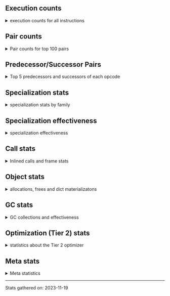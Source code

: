 ## Execution counts

<details>
<summary> execution counts for all instructions </summary>

|Name | Base Count | Head Count | Change | 
|---|---:|---:|---:|
| GET_ANEXT | 133,515,680 | 8,000,960 | -94.0% |
| JUMP_BACKWARD | 4,631,306,360 | 493,613,731 | -89.3% |
| FOR_ITER_RANGE | 719,440,888 | 91,574,310 | -87.3% |
| COMPARE_OP_STR | 2,151,757,745 | 339,313,130 | -84.2% |
| STORE_SLICE | 156,895,121 | 35,836,180 | -77.2% |
| STORE_FAST_LOAD_FAST | 169,792,324 | 40,358,046 | -76.2% |
| CALL_METHOD_DESCRIPTOR_FAST_WITH_KEYWORDS | 106,170,813 | 25,594,953 | -75.9% |
| BINARY_SUBSCR_STR_INT | 1,661,014,900 | 470,401,279 | -71.7% |
| LIST_EXTEND | 125,114,307 | 37,623,287 | -69.9% |
| BINARY_SUBSCR | 1,503,338,208 | 559,691,787 | -62.8% |
| BINARY_OP_MULTIPLY_FLOAT | 1,103,708,203 | 412,697,326 | -62.6% |
| SET_ADD | 4,331,840 | 1,648,200 | -62.0% |
| BINARY_OP_ADD_INT | 2,979,983,426 | 1,184,320,818 | -60.3% |
| FOR_ITER_LIST | 1,747,192,466 | 706,302,119 | -59.6% |
| CONTAINS_OP | 2,717,319,994 | 1,106,152,224 | -59.3% |
| BINARY_OP_SUBTRACT_FLOAT | 360,594,075 | 149,113,638 | -58.6% |
| FORMAT_WITH_SPEC | 2,960 | 1,320 | -55.4% |
| BUILD_SLICE | 211,814,736 | 95,918,246 | -54.7% |
| NOP | 2,082,325,653 | 965,262,509 | -53.6% |
| LIST_APPEND | 202,451,617 | 104,066,892 | -48.6% |
| BINARY_OP_ADD_FLOAT | 525,866,122 | 272,835,116 | -48.1% |
| CALL_STR_1 | 76,629,358 | 40,700,355 | -46.9% |
| STORE_SUBSCR | 442,737,805 | 244,572,429 | -44.8% |
| BINARY_SUBSCR_LIST_INT | 1,209,809,481 | 685,306,808 | -43.4% |
| FOR_ITER_TUPLE | 599,984,308 | 344,521,800 | -42.6% |
| LOAD_CONST | 13,777,536,615 | 8,005,202,684 | -41.9% |
| STORE_FAST | 14,163,323,667 | 8,273,858,327 | -41.6% |
| LOAD_FAST_LOAD_FAST | 11,439,140,751 | 6,869,054,900 | -40.0% |
| STORE_SUBSCR_LIST_INT | 424,343,617 | 260,068,467 | -38.7% |
| TO_BOOL_INT | 330,294,250 | 202,553,607 | -38.7% |
| UNPACK_SEQUENCE_TWO_TUPLE | 911,954,201 | 572,690,142 | -37.2% |
| CALL_INTRINSIC_1 | 249,615,691 | 157,077,728 | -37.1% |
| LOAD_ATTR_CLASS | 183,952,046 | 117,245,483 | -36.3% |
| BINARY_OP_SUBTRACT_INT | 661,989,344 | 422,942,406 | -36.1% |
| POP_JUMP_IF_FALSE | 12,308,751,710 | 7,941,099,714 | -35.5% |
| BINARY_OP_MULTIPLY_INT | 357,992,194 | 230,963,706 | -35.5% |
| COPY | 1,428,598,863 | 941,572,847 | -34.1% |
| CALL_METHOD_DESCRIPTOR_NOARGS | 434,595,238 | 291,614,398 | -32.9% |
| SWAP | 1,282,016,699 | 873,456,409 | -31.9% |
| LOAD_DEREF | 1,177,822,074 | 811,920,364 | -31.1% |
| BINARY_OP | 1,129,817,189 | 786,356,494 | -30.4% |
| BINARY_SUBSCR_TUPLE_INT | 311,436,119 | 222,874,502 | -28.4% |
| CALL_TYPE_1 | 481,217,167 | 346,762,530 | -27.9% |
| LOAD_FAST | 41,460,003,037 | 30,147,539,925 | -27.3% |
| COMPARE_OP | 227,715,290 | 167,399,574 | -26.5% |
| COMPARE_OP_INT | 1,995,617,529 | 1,479,873,435 | -25.8% |
| PUSH_NULL | 1,800,918,749 | 1,347,823,613 | -25.2% |
| LOAD_ATTR_METHOD_WITH_VALUES | 2,777,344,412 | 2,082,934,617 | -25.0% |
| LOAD_ATTR_METHOD_NO_DICT | 2,097,423,630 | 1,587,521,987 | -24.3% |
| BUILD_LIST | 480,774,964 | 366,168,100 | -23.8% |
| CALL_BUILTIN_FAST | 1,310,433,596 | 1,001,614,697 | -23.6% |
| BINARY_SUBSCR_DICT | 856,413,396 | 668,845,563 | -21.9% |
| LOAD_ATTR_SLOT | 2,418,517,144 | 1,893,198,779 | -21.7% |
| LOAD_ATTR_NONDESCRIPTOR_WITH_VALUES | 192,828,111 | 151,075,109 | -21.7% |
| MAKE_FUNCTION | 140,787,701 | 110,802,963 | -21.3% |
| UNPACK_SEQUENCE_LIST | 186,740,480 | 148,230,248 | -20.6% |
| CALL_PY_EXACT_ARGS | 4,147,877,298 | 3,303,000,350 | -20.4% |
| LOAD_ATTR_INSTANCE_VALUE | 5,687,402,154 | 4,557,020,140 | -19.9% |
| UNPACK_SEQUENCE_TUPLE | 592,198,653 | 482,029,147 | -18.6% |
| SET_FUNCTION_ATTRIBUTE | 122,000,064 | 99,698,748 | -18.3% |
| CALL_BUILTIN_O | 1,179,425,579 | 970,287,858 | -17.7% |
| CALL_LEN | 465,837,443 | 387,674,390 | -16.8% |
| LOAD_GLOBAL_BUILTIN | 5,877,529,877 | 4,904,160,258 | -16.6% |
| CALL_BOUND_METHOD_EXACT_ARGS | 254,817,883 | 212,921,956 | -16.4% |
| TO_BOOL_BOOL | 4,935,893,230 | 4,158,500,041 | -15.7% |
| DICT_MERGE | 45,113,982 | 38,105,562 | -15.5% |
| TO_BOOL_STR | 91,983,652 | 77,707,885 | -15.5% |
| STORE_GLOBAL | 8,204,920 | 6,941,800 | -15.4% |
| COMPARE_OP_FLOAT | 220,281,354 | 187,627,343 | -14.8% |
| LOAD_ATTR | 1,716,264,872 | 1,464,933,420 | -14.6% |
| CALL_BUILTIN_CLASS | 202,895,508 | 174,843,949 | -13.8% |
| UNARY_NOT | 83,278,944 | 72,162,015 | -13.3% |
| BINARY_SLICE | 328,523,305 | 284,979,574 | -13.3% |
| CALL_BUILTIN_FAST_WITH_KEYWORDS | 80,293,053 | 69,801,083 | -13.1% |
| LOAD_GLOBAL_MODULE | 4,441,195,720 | 3,866,683,217 | -12.9% |
| CALL_METHOD_DESCRIPTOR_FAST | 500,812,738 | 438,111,379 | -12.5% |
| EXTENDED_ARG | 478,262,013 | 423,813,709 | -11.4% |
| JUMP_FORWARD | 600,944,013 | 534,926,358 | -11.0% |
| RESUME_CHECK | 7,673,493,651 | 6,839,568,998 | -10.9% |
| BUILD_TUPLE | 993,295,261 | 891,353,947 | -10.3% |
| GET_ITER | 869,736,642 | 787,546,042 | -9.5% |
| LOAD_FAST_CHECK | 12,734,186 | 11,531,725 | -9.4% |
| CALL_ISINSTANCE | 1,194,314,813 | 1,083,004,914 | -9.3% |
| LOAD_ATTR_MODULE | 589,493,650 | 534,937,918 | -9.3% |
| LOAD_ATTR_WITH_HINT | 463,030,902 | 421,488,883 | -9.0% |
| MAP_ADD | 63,175,785 | 57,590,336 | -8.8% |
| TO_BOOL_LIST | 201,191,106 | 183,563,826 | -8.8% |
| POP_JUMP_IF_TRUE | 2,149,326,980 | 1,962,150,217 | -8.7% |
| STORE_FAST_STORE_FAST | 2,184,217,741 | 1,994,411,056 | -8.7% |
| POP_TOP | 3,793,851,934 | 3,491,211,079 | -8.0% |
| RETURN_VALUE | 4,570,205,330 | 4,239,522,422 | -7.2% |
| UNARY_INVERT | 15,228,263 | 14,130,097 | -7.2% |
| LOAD_FAST_AND_CLEAR | 86,570,427 | 80,371,474 | -7.2% |
| IS_OP | 865,609,504 | 805,304,353 | -7.0% |
| LOAD_ATTR_NONDESCRIPTOR_NO_DICT | 88,675,523 | 82,964,151 | -6.4% |
| BUILD_MAP | 128,389,546 | 120,762,488 | -5.9% |
| STORE_ATTR_INSTANCE_VALUE | 1,169,514,933 | 1,100,940,311 | -5.9% |
| BUILD_CONST_KEY_MAP | 13,090,890 | 12,332,373 | -5.8% |
| LOAD_ATTR_METHOD_LAZY_DICT | 62,488,736 | 59,116,532 | -5.4% |
| POP_JUMP_IF_NOT_NONE | 731,078,580 | 692,251,340 | -5.3% |
| BINARY_OP_ADD_UNICODE | 101,413,920 | 96,869,848 | -4.5% |
| CALL_METHOD_DESCRIPTOR_O | 436,353,445 | 418,115,031 | -4.2% |
| STORE_NAME | 977,960 | 940,500 | -3.8% |
| STORE_ATTR_WITH_HINT | 67,940,942 | 65,379,389 | -3.8% |
| STORE_ATTR_SLOT | 1,791,011,030 | 1,724,784,735 | -3.7% |
| UNPACK_SEQUENCE | 387,179 | 373,408 | -3.6% |
| BEFORE_WITH | 10,382,489 | 10,018,541 | -3.5% |
| RETURN_CONST | 2,113,213,805 | 2,045,092,562 | -3.2% |
| STORE_DEREF | 96,330,991 | 93,232,222 | -3.2% |
| LOAD_ATTR_PROPERTY | 95,961,528 | 93,096,136 | -3.0% |
| TO_BOOL | 358,400,879 | 348,356,635 | -2.8% |
| POP_JUMP_IF_NONE | 506,521,069 | 493,825,358 | -2.5% |
| BINARY_SUBSCR_GETITEM | 195,517,630 | 190,892,725 | -2.4% |
| STORE_SUBSCR_DICT | 272,914,814 | 267,201,121 | -2.1% |
| YIELD_VALUE | 1,073,308,009 | 1,054,081,377 | -1.8% |
| DICT_UPDATE | 64,201 | 65,324 | 1.7% |
| EXIT_INIT_CHECK | 93,075,351 | 91,628,263 | -1.6% |
| CALL_ALLOC_AND_ENTER_INIT | 95,363,151 | 93,915,763 | -1.5% |
| LOAD_SUPER_ATTR_METHOD | 168,194,541 | 165,715,078 | -1.5% |
| DELETE_FAST | 2,162,528 | 2,133,235 | -1.4% |
| CALL_LIST_APPEND | 344,762,063 | 340,236,892 | -1.3% |
| TO_BOOL_NONE | 625,191,208 | 617,542,714 | -1.2% |
| FORMAT_SIMPLE | 154,126,891 | 152,291,276 | -1.2% |
| STORE_ATTR | 73,187,801 | 72,337,955 | -1.2% |
| INTERPRETER_EXIT | 2,043,792,686 | 2,023,054,919 | -1.0% |
| BUILD_STRING | 77,593,995 | 76,819,049 | -1.0% |
| TO_BOOL_ALWAYS_TRUE | 235,094,903 | 232,808,268 | -1.0% |
| COPY_FREE_VARS | 396,576,524 | 392,845,480 | -0.9% |
| CALL_PY_WITH_DEFAULTS | 227,981,500 | 225,891,278 | -0.9% |
| CONVERT_VALUE | 139,515,810 | 138,345,048 | -0.8% |
| LOAD_SUPER_ATTR_ATTR | 4,252,053 | 4,217,311 | -0.8% |
| LOAD_NAME | 14,046,860 | 13,936,780 | -0.8% |
| UNARY_NEGATIVE | 162,317,885 | 161,434,166 | -0.5% |
| FOR_ITER_GEN | 201,869,884 | 200,825,928 | -0.5% |
| MAKE_CELL | 121,368,379 | 120,848,971 | -0.4% |
| CALL | 1,211,193,331 | 1,206,071,664 | -0.4% |
| BUILD_SET | 2,610,943 | 2,602,976 | -0.3% |
| FOR_ITER | 512,030,035 | 510,732,307 | -0.3% |
| RETURN_GENERATOR | 382,690,204 | 381,744,669 | -0.2% |
| DELETE_SUBSCR | 177,743,180 | 177,430,742 | -0.2% |
| WITH_EXCEPT_START | 184,301 | 183,986 | -0.2% |
| CALL_KW | 264,032,024 | 263,662,772 | -0.1% |
| CALL_TUPLE_1 | 35,179,608 | 35,143,838 | -0.1% |
| IMPORT_NAME | 10,404,763 | 10,399,930 | -0.0% |
| IMPORT_FROM | 11,645,370 | 11,640,131 | -0.0% |
| CHECK_EXC_MATCH | 23,008,120 | 22,997,796 | -0.0% |
| POP_EXCEPT | 23,631,774 | 23,621,240 | -0.0% |
| PUSH_EXC_INFO | 23,631,919 | 23,621,388 | -0.0% |
| DELETE_ATTR | 11,363,113 | 11,358,509 | -0.0% |
| INSTRUMENTED_JUMP_BACKWARD | 9,972 | 9,976 | 0.0% |
| BINARY_OP_INPLACE_ADD_UNICODE | 8,110,880 | 8,107,840 | -0.0% |
| INSTRUMENTED_FOR_ITER | 11,252 | 11,256 | 0.0% |
| RERAISE | 2,886,342 | 2,885,394 | -0.0% |
| INSTRUMENTED_POP_JUMP_IF_TRUE | 13,412 | 13,416 | 0.0% |
| LOAD_SUPER_ATTR | 18,426 | 18,422 | -0.0% |
| CALL_FUNCTION_EX | 190,495,188 | 190,457,885 | -0.0% |
| RAISE_VARARGS | 3,985,181 | 3,984,849 | -0.0% |
| RESUME | 271,037 | 271,053 | 0.0% |
| GET_AWAITABLE | 152,087,712 | 152,095,765 | 0.0% |
| JUMP_BACKWARD_NO_INTERRUPT | 310,561,769 | 310,572,576 | 0.0% |
| SEND_GEN | 451,671,029 | 451,686,526 | 0.0% |
| END_SEND | 298,336,952 | 298,345,004 | 0.0% |
| SEND | 165,320,715 | 165,324,076 | 0.0% |
| LOAD_GLOBAL | 10,840,392 | 10,840,187 | -0.0% |
| END_FOR | 76,107,102 | 76,106,426 | -0.0% |
| BEFORE_ASYNC_WITH | 3,005,920 | 3,005,926 | 0.0% |
| GET_YIELD_FROM_ITER | 20,767,832 | 20,767,800 | -0.0% |
| INSTRUMENTED_POP_JUMP_IF_FALSE | 19,465,840 | 19,465,840 | 0.0% |
| INSTRUMENTED_RESUME | 19,443,620 | 19,443,620 | 0.0% |
| INSTRUMENTED_RETURN_VALUE | 19,434,720 | 19,434,720 | 0.0% |
| END_ASYNC_FOR | 8,000,000 | 8,000,000 | 0.0% |
| GET_AITER | 8,000,000 | 8,000,000 | 0.0% |
| UNPACK_EX | 756,000 | 756,000 | 0.0% |
| SET_UPDATE | 88,680 | 88,680 | 0.0% |
| LOAD_BUILD_CLASS | 19,880 | 19,880 | 0.0% |
| INSTRUMENTED_RETURN_CONST | 7,200 | 7,200 | 0.0% |
| LOAD_LOCALS | 3,860 | 3,860 | 0.0% |
| LOAD_FROM_DICT_OR_DEREF | 3,840 | 3,840 | 0.0% |
| DELETE_DEREF | 1,600 | 1,600 | 0.0% |
| CLEANUP_THROW | 1,520 | 1,520 | 0.0% |
| DELETE_NAME | 900 | 900 | 0.0% |
| INSTRUMENTED_POP_JUMP_IF_NONE | 720 | 720 | 0.0% |
| SETUP_ANNOTATIONS | 520 | 520 | 0.0% |
| INSTRUMENTED_JUMP_FORWARD | 400 | 400 | 0.0% |
| INSTRUMENTED_POP_JUMP_IF_NOT_NONE | 400 | 400 | 0.0% |
| CALL_INTRINSIC_2 | 80 | 80 | 0.0% |
| ENTER_EXECUTOR |  | 2,327,111,354 |  |


</details>

## Pair counts

<details>
<summary> Pair counts for top 100 pairs </summary>

Not included in comparative output.


</details>

## Predecessor/Successor Pairs

<details>
<summary> Top 5 predecessors and successors of each opcode </summary>

Not included in comparative output.


</details>

## Specialization stats

<details>
<summary> specialization stats by family </summary>

### BINARY_OP

<details>
<summary> specialization stats for BINARY_OP family </summary>

|Kind | Base Count | Base Ratio | Head Count | Head Ratio | Change | 
|---|---:|---:|---:|---:|---:|
|          hit | 6,049,183,653 | 83.7% | 2,728,022,541 | 76.5% | -54.9% |
|     deferred | 1,127,162,886 | 15.6% | 783,832,198 | 22.0% | -30.5% |
|         miss | 50,474,511 | 0.7% | 49,828,157 | 1.4% | -1.3% |

| | Base Count | Base Ratio | Head Count | Head Ratio | Change | 
|---|---:|---:|---:|---:|---:|
| Failure | 1,653,391 | 62.3% | 1,535,670 | 60.8% | -7.1% |
| Success | 1,000,912 | 37.7% | 988,626 | 39.2% | -1.2% |

|Failure kind | Base Count | Base Ratio | Head Count | Head Ratio | Change | 
|---|---:|---:|---:|---:|---:|
| true divide float | 11,644 | 0.7% | 5,121 | 0.3% | -56.0% |
| xor | 18,644 | 1.1% | 9,481 | 0.6% | -49.1% |
| rshift | 29,710 | 1.8% | 15,567 | 1.0% | -47.6% |
| power | 8,908 | 0.5% | 4,787 | 0.3% | -46.3% |
| lshift | 28,588 | 1.7% | 19,843 | 1.3% | -30.6% |
| and int | 62,955 | 3.8% | 48,544 | 3.2% | -22.9% |
| subtract other | 16,180 | 1.0% | 12,960 | 0.8% | -19.9% |
| remainder | 60,592 | 3.7% | 51,814 | 3.4% | -14.5% |
| floor divide | 51,876 | 3.1% | 45,584 | 3.0% | -12.1% |
| add different types | 216,451 | 13.1% | 190,894 | 12.4% | -11.8% |
| add other | 66,164 | 4.0% | 59,121 | 3.8% | -10.6% |
| true divide different types | 25,043 | 1.5% | 23,121 | 1.5% | -7.7% |
| or | 18,677 | 1.1% | 17,550 | 1.1% | -6.0% |
| multiply different types | 250,562 | 15.2% | 245,828 | 16.0% | -1.9% |
| true divide other | 3,340 | 0.2% | 3,323 | 0.2% | -0.5% |
| subtract different types | 777,398 | 47.0% | 775,476 | 50.5% | -0.2% |
| and other | 1,739 | 0.1% | 1,736 | 0.1% | -0.2% |
| multiply other | 4,320 | 0.3% | 4,320 | 0.3% | 0.0% |
| and different types | 600 | 0.0% | 600 | 0.0% | 0.0% |


</details>

### BINARY_OP_INPLACE_ADD_UNICODE

<details>
<summary> specialization stats for BINARY_OP_INPLACE_ADD_UNICODE family </summary>

|Kind | Base Count | Base Ratio | Head Count | Head Ratio | Change | 
|---|---:|---:|---:|---:|---:|
|         miss | 220 | 0.0% | 220 | 0.0% | 0.0% |


</details>

### BINARY_SLICE

<details>
<summary> specialization stats for BINARY_SLICE family </summary>


</details>

### BINARY_SUBSCR

<details>
<summary> specialization stats for BINARY_SUBSCR family </summary>

|Kind | Base Count | Base Ratio | Head Count | Head Ratio | Change | 
|---|---:|---:|---:|---:|---:|
|     deferred | 1,502,700,025 | 26.2% | 559,289,670 | 20.0% | -62.8% |
|          hit | 4,229,399,965 | 73.7% | 2,233,560,137 | 79.8% | -47.2% |
|         miss | 4,791,561 | 0.1% | 4,760,740 | 0.2% | -0.6% |

| | Base Count | Base Ratio | Head Count | Head Ratio | Change | 
|---|---:|---:|---:|---:|---:|
| Failure | 448,521 | 70.3% | 213,111 | 53.0% | -52.5% |
| Success | 189,662 | 29.7% | 189,006 | 47.0% | -0.3% |

|Failure kind | Base Count | Base Ratio | Head Count | Head Ratio | Change | 
|---|---:|---:|---:|---:|---:|
| list slice | 34,620 | 7.7% | 6,340 | 3.0% | -81.7% |
| array int | 157,600 | 35.1% | 44,400 | 20.8% | -71.8% |
| buffer int | 41,984 | 9.4% | 16,749 | 7.9% | -60.1% |
| other | 123,833 | 27.6% | 59,890 | 28.1% | -51.6% |
| buffer slice | 940 | 0.2% | 860 | 0.4% | -8.5% |
| out of range | 80,280 | 17.9% | 75,611 | 35.5% | -5.8% |
| tuple slice | 104 | 0.0% | 101 | 0.0% | -2.9% |
| code complex parameters | 4,780 | 1.1% | 4,780 | 2.2% | 0.0% |
| sequence int | 4,280 | 1.0% | 4,280 | 2.0% | 0.0% |
| string slice | 100 | 0.0% | 100 | 0.0% | 0.0% |


</details>

### CALL

<details>
<summary> specialization stats for CALL family </summary>

|Kind | Base Count | Base Ratio | Head Count | Head Ratio | Change | 
|---|---:|---:|---:|---:|---:|
|     deferred | 1,106,804,644,423,777,997,158 | 8,490,997,145,846.7% | 737,869,762,949,582,026,778 | 6,787,466,696,980.3% | -33.3% |
|        deopt | 31,040 | 0.0% | 22,840 | 0.0% | -26.4% |
|          hit | 11,562,714,327 | 88.7% | 9,413,936,495 | 86.6% | -18.6% |
|         miss | 261,129,634 | 2.0% | 251,054,579 | 2.3% | -3.9% |

| | Base Count | Base Ratio | Head Count | Head Ratio | Change | 
|---|---:|---:|---:|---:|---:|
| Success | 5,434,318 | 85.9% | 5,244,145 | 85.5% | -3.5% |
| Failure | 889,855 | 14.1% | 888,221 | 14.5% | -0.2% |

|Failure kind | Base Count | Base Ratio | Head Count | Head Ratio | Change | 
|---|---:|---:|---:|---:|---:|
| bound method | 10,197 | 1.1% | 11,864 | 1.3% | 16.3% |
| operator wrapper | 5,468 | 0.6% | 5,131 | 0.6% | -6.2% |
| str | 1,700 | 0.2% | 1,680 | 0.2% | -1.2% |
| wrong number arguments | 9,900 | 1.1% | 9,800 | 1.1% | -1.0% |
| meth descr varargs keywords | 18,281 | 2.1% | 18,115 | 2.0% | -0.9% |
| cfunc noargs | 68,040 | 7.6% | 67,501 | 7.6% | -0.8% |
| cfunc varargs | 11,149 | 1.3% | 11,074 | 1.2% | -0.7% |
| other | 33,322 | 3.7% | 33,109 | 3.7% | -0.6% |
| class mutable | 52,314 | 5.9% | 52,019 | 5.9% | -0.6% |
| class no vectorcall | 65,346 | 7.3% | 65,059 | 7.3% | -0.4% |
| code complex parameters | 163,500 | 18.4% | 162,803 | 18.3% | -0.4% |
| cfunc varargs keywords | 53,966 | 6.1% | 53,786 | 6.1% | -0.3% |
| meth descr varargs | 63,896 | 7.2% | 63,778 | 7.2% | -0.2% |
| meth descr method fastcall keywords | 178,472 | 20.1% | 178,206 | 20.1% | -0.1% |
| method wrapper | 4,496 | 0.5% | 4,497 | 0.5% | 0.0% |
| no dict | 108,968 | 12.2% | 108,959 | 12.3% | -0.0% |
| init not python | 17,120 | 1.9% | 17,120 | 1.9% | 0.0% |
| cmethod | 11,860 | 1.3% | 11,860 | 1.3% | 0.0% |
| init not simple | 11,860 | 1.3% | 11,860 | 1.3% | 0.0% |


</details>

### COMPARE_OP

<details>
<summary> specialization stats for COMPARE_OP family </summary>

|Kind | Base Count | Base Ratio | Head Count | Head Ratio | Change | 
|---|---:|---:|---:|---:|---:|
|          hit | 4,365,314,696 | 95.0% | 2,004,477,888 | 92.2% | -54.1% |
|     deferred | 227,338,710 | 4.9% | 167,038,900 | 7.7% | -26.5% |
|         miss | 2,341,932 | 0.1% | 2,336,020 | 0.1% | -0.3% |

| | Base Count | Base Ratio | Head Count | Head Ratio | Change | 
|---|---:|---:|---:|---:|---:|
| Failure | 269,162 | 71.5% | 253,361 | 70.2% | -5.9% |
| Success | 107,418 | 28.5% | 107,313 | 29.8% | -0.1% |

|Failure kind | Base Count | Base Ratio | Head Count | Head Ratio | Change | 
|---|---:|---:|---:|---:|---:|
| set | 9,880 | 3.7% | 1,860 | 0.7% | -81.2% |
| float long | 19,583 | 7.3% | 17,098 | 6.7% | -12.7% |
| bytes | 3,480 | 1.3% | 3,200 | 1.3% | -8.0% |
| baseobject | 33,535 | 12.5% | 31,059 | 12.3% | -7.4% |
| different types | 54,175 | 20.1% | 52,248 | 20.6% | -3.6% |
| list | 3,560 | 1.3% | 3,440 | 1.4% | -3.4% |
| bool | 6,543 | 2.4% | 6,404 | 2.5% | -2.1% |
| long float | 1,601 | 0.6% | 1,571 | 0.6% | -1.9% |
| tuple | 15,478 | 5.8% | 15,266 | 6.0% | -1.4% |
| other | 25,505 | 9.5% | 25,460 | 10.0% | -0.2% |
| big int | 85,182 | 31.6% | 85,115 | 33.6% | -0.1% |
| string | 10,640 | 4.0% | 10,640 | 4.2% | 0.0% |


</details>

### FOR_ITER

<details>
<summary> specialization stats for FOR_ITER family </summary>

|Kind | Base Count | Base Ratio | Head Count | Head Ratio | Change | 
|---|---:|---:|---:|---:|---:|
|          hit | 3,091,542,379 | 81.8% | 1,202,415,357 | 64.9% | -61.1% |
|     deferred | 1,106,804,644,423,081,423,125 | 29,276,537,424,019.0% | 737,869,762,948,889,780,738 | 39,799,735,175,922.1% | -33.3% |
|         miss | 176,945,167 | 4.7% | 140,808,800 | 7.6% | -20.4% |

| | Base Count | Base Ratio | Head Count | Head Ratio | Change | 
|---|---:|---:|---:|---:|---:|
| Success | 3,389,731 | 91.5% | 2,707,909 | 89.8% | -20.1% |
| Failure | 314,139 | 8.5% | 308,300 | 10.2% | -1.9% |

|Failure kind | Base Count | Base Ratio | Head Count | Head Ratio | Change | 
|---|---:|---:|---:|---:|---:|
| seq iter | 30,140 | 9.6% | 14,480 | 4.7% | -52.0% |
| dict items | 112,752 | 35.9% | 122,940 | 39.9% | 9.0% |
| callable | 480 | 0.2% | 460 | 0.1% | -4.2% |
| reversed list | 9,340 | 3.0% | 9,120 | 3.0% | -2.4% |
| itertools | 7,020 | 2.2% | 7,000 | 2.3% | -0.3% |
| set | 40,234 | 12.8% | 40,146 | 13.0% | -0.2% |
| other | 19,480 | 6.2% | 19,460 | 6.3% | -0.1% |
| zip | 19,843 | 6.3% | 19,862 | 6.4% | 0.1% |
| enumerate | 45,190 | 14.4% | 45,172 | 14.7% | -0.0% |
| dict values | 13,200 | 4.2% | 13,200 | 4.3% | 0.0% |
| dict keys | 8,980 | 2.9% | 8,980 | 2.9% | 0.0% |
| ascii string | 5,280 | 1.7% | 5,280 | 1.7% | 0.0% |
| map | 1,520 | 0.5% | 1,520 | 0.5% | 0.0% |
| bytes | 660 | 0.2% | 660 | 0.2% | 0.0% |
| string | 20 | 0.0% | 20 | 0.0% | 0.0% |


</details>

### LOAD_ATTR

<details>
<summary> specialization stats for LOAD_ATTR family </summary>

|Kind | Base Count | Base Ratio | Head Count | Head Ratio | Change | 
|---|---:|---:|---:|---:|---:|
|          hit | 13,859,281,829 | 84.6% | 10,837,576,833 | 83.1% | -21.8% |
|         miss | 797,836,007 | 4.9% | 743,022,902 | 5.7% | -6.9% |
|        deopt | 1,817,253 | 0.0% | 1,818,610 | 0.0% | 0.1% |
|     deferred | 737,869,762,950,083,182,909 | 4,506,519,978,853.0% | 737,869,762,949,832,955,197 | 5,656,110,441,657.4% | -0.0% |

| | Base Count | Base Ratio | Head Count | Head Ratio | Change | 
|---|---:|---:|---:|---:|---:|
| Success | 15,768,596 | 93.0% | 14,734,348 | 92.9% | -6.6% |
| Failure | 1,195,260 | 7.0% | 1,127,125 | 7.1% | -5.7% |

|Failure kind | Base Count | Base Ratio | Head Count | Head Ratio | Change | 
|---|---:|---:|---:|---:|---:|
| method | 161,402 | 13.5% | 137,711 | 12.2% | -14.7% |
| metaclass attribute | 256,892 | 21.5% | 235,243 | 20.9% | -8.4% |
| overridden | 18,955 | 1.6% | 17,490 | 1.6% | -7.7% |
| class method obj | 26,740 | 2.2% | 25,060 | 2.2% | -6.3% |
| class attr simple | 6,724 | 0.6% | 6,434 | 0.6% | -4.3% |
| non overriding descriptor | 12,960 | 1.1% | 12,464 | 1.1% | -3.8% |
| non object slot | 3,501 | 0.3% | 3,384 | 0.3% | -3.3% |
| shadowed | 105,972 | 8.9% | 102,676 | 9.1% | -3.1% |
| has managed dict | 349,322 | 29.2% | 338,478 | 30.0% | -3.1% |
| not managed dict | 144,898 | 12.1% | 141,301 | 12.5% | -2.5% |
| module attr not found | 11,175 | 0.9% | 11,019 | 1.0% | -1.4% |
| mutable class | 68,399 | 5.7% | 67,665 | 6.0% | -1.1% |
| builtin class method | 3,160 | 0.3% | 3,140 | 0.3% | -0.6% |
| class attr descriptor | 17,840 | 1.5% | 17,740 | 1.6% | -0.6% |
| not in keys | 7,260 | 0.6% | 7,260 | 0.6% | 0.0% |
| property | 60 | 0.0% | 60 | 0.0% | 0.0% |


</details>

### LOAD_GLOBAL

<details>
<summary> specialization stats for LOAD_GLOBAL family </summary>

|Kind | Base Count | Base Ratio | Head Count | Head Ratio | Change | 
|---|---:|---:|---:|---:|---:|
|          hit | 10,318,395,782 | 99.9% | 8,770,515,901 | 99.9% | -15.0% |
|         miss | 329,815 | 0.0% | 327,574 | 0.0% | -0.7% |
|     deferred | 10,304,679 | 0.1% | 10,304,588 | 0.1% | -0.0% |
|        deopt | 9,360 | 0.0% | 9,360 | 0.0% | 0.0% |

| | Base Count | Base Ratio | Head Count | Head Ratio | Change | 
|---|---:|---:|---:|---:|---:|
| Success | 545,073 | 100.0% | 544,959 | 100.0% | -0.0% |
| Failure | 0 | 0.0% | 0 | 0.0% |  |


</details>

### LOAD_SUPER_ATTR

<details>
<summary> specialization stats for LOAD_SUPER_ATTR family </summary>

|Kind | Base Count | Base Ratio | Head Count | Head Ratio | Change | 
|---|---:|---:|---:|---:|---:|
|          hit | 172,446,594 | 100.0% | 169,932,389 | 100.0% | -1.5% |
|     deferred | 9,286 | 0.0% | 9,282 | 0.0% | -0.0% |

| | Base Count | Base Ratio | Head Count | Head Ratio | Change | 
|---|---:|---:|---:|---:|---:|
| Success | 9,140 | 100.0% | 9,140 | 100.0% | 0.0% |
| Failure | 0 | 0.0% | 0 | 0.0% |  |


</details>

### POP_JUMP_IF_FALSE

<details>
<summary> specialization stats for POP_JUMP_IF_FALSE family </summary>


</details>

### POP_JUMP_IF_NONE

<details>
<summary> specialization stats for POP_JUMP_IF_NONE family </summary>


</details>

### POP_JUMP_IF_NOT_NONE

<details>
<summary> specialization stats for POP_JUMP_IF_NOT_NONE family </summary>


</details>

### POP_JUMP_IF_TRUE

<details>
<summary> specialization stats for POP_JUMP_IF_TRUE family </summary>


</details>

### SEND

<details>
<summary> specialization stats for SEND family </summary>

|Kind | Base Count | Base Ratio | Head Count | Head Ratio | Change | 
|---|---:|---:|---:|---:|---:|
|          hit | 451,640,129 | 73.2% | 451,655,626 | 73.2% | 0.0% |
|     deferred | 165,261,964 | 26.8% | 165,265,295 | 26.8% | 0.0% |
|         miss | 30,900 | 0.0% | 30,900 | 0.0% | 0.0% |

| | Base Count | Base Ratio | Head Count | Head Ratio | Change | 
|---|---:|---:|---:|---:|---:|
| Success | 6,205 | 10.6% | 6,217 | 10.6% | 0.2% |
| Failure | 52,546 | 89.4% | 52,564 | 89.4% | 0.0% |

|Failure kind | Base Count | Base Ratio | Head Count | Head Ratio | Change | 
|---|---:|---:|---:|---:|---:|
| other | 15,866 | 30.2% | 15,884 | 30.2% | 0.1% |
| async generator send | 33,180 | 63.1% | 33,180 | 63.1% | 0.0% |
| list | 3,260 | 6.2% | 3,260 | 6.2% | 0.0% |
| dict keys | 240 | 0.5% | 240 | 0.5% | 0.0% |


</details>

### STORE_ATTR

<details>
<summary> specialization stats for STORE_ATTR family </summary>

|Kind | Base Count | Base Ratio | Head Count | Head Ratio | Change | 
|---|---:|---:|---:|---:|---:|
|          hit | 2,768,202,253 | 89.2% | 2,631,874,310 | 88.8% | -4.9% |
|         miss | 260,264,652 | 8.4% | 259,230,125 | 8.7% | -0.4% |
|     deferred | 4,058,283,696,216,169,397,401 | 130,842,536,674,556.9% | 4,058,283,696,216,168,568,667 | 136,944,916,152,602.1% | -0.0% |

| | Base Count | Base Ratio | Head Count | Head Ratio | Change | 
|---|---:|---:|---:|---:|---:|
| Failure | 102,848 | 2.0% | 101,202 | 2.0% | -1.6% |
| Success | 5,043,072 | 98.0% | 5,023,606 | 98.0% | -0.4% |

|Failure kind | Base Count | Base Ratio | Head Count | Head Ratio | Change | 
|---|---:|---:|---:|---:|---:|
| property | 4,160 | 4.0% | 3,920 | 3.9% | -5.8% |
| not in keys | 7,900 | 7.7% | 7,480 | 7.4% | -5.3% |
| not in dict | 18,420 | 17.9% | 18,000 | 17.8% | -2.3% |
| no dict | 3,120 | 3.0% | 3,060 | 3.0% | -1.9% |
| overridden | 5,280 | 5.1% | 5,200 | 5.1% | -1.5% |
| overriding descriptor | 10,640 | 10.3% | 10,480 | 10.4% | -1.5% |
| class attr simple | 49,100 | 47.7% | 48,840 | 48.3% | -0.5% |
| not managed dict | 2,668 | 2.6% | 2,662 | 2.6% | -0.2% |
| method | 1,540 | 1.5% | 1,540 | 1.5% | 0.0% |
| mutable class | 20 | 0.0% | 20 | 0.0% | 0.0% |


</details>

### STORE_SLICE

<details>
<summary> specialization stats for STORE_SLICE family </summary>


</details>

### STORE_SUBSCR

<details>
<summary> specialization stats for STORE_SUBSCR family </summary>

|Kind | Base Count | Base Ratio | Head Count | Head Ratio | Change | 
|---|---:|---:|---:|---:|---:|
|     deferred | 442,563,507 | 38.8% | 244,447,748 | 31.7% | -44.8% |
|          hit | 697,255,551 | 61.2% | 527,266,708 | 68.3% | -24.4% |
|         miss | 2,880 | 0.0% | 2,880 | 0.0% | 0.0% |

| | Base Count | Base Ratio | Head Count | Head Ratio | Change | 
|---|---:|---:|---:|---:|---:|
| Failure | 158,134 | 90.7% | 108,521 | 87.0% | -31.4% |
| Success | 16,164 | 9.3% | 16,160 | 13.0% | -0.0% |

|Failure kind | Base Count | Base Ratio | Head Count | Head Ratio | Change | 
|---|---:|---:|---:|---:|---:|
| bytearray int | 9,320 | 5.9% | 1,980 | 1.8% | -78.8% |
| array int | 66,240 | 41.9% | 31,240 | 28.8% | -52.8% |
| dict subclass no override | 35,380 | 22.4% | 28,202 | 26.0% | -20.3% |
| other | 800 | 0.5% | 780 | 0.7% | -2.5% |
| py simple | 43,494 | 27.5% | 43,419 | 40.0% | -0.2% |
| out of range | 2,900 | 1.8% | 2,900 | 2.7% | 0.0% |


</details>

### TO_BOOL

<details>
<summary> specialization stats for TO_BOOL family </summary>

|Kind | Base Count | Base Ratio | Head Count | Head Ratio | Change | 
|---|---:|---:|---:|---:|---:|
|          hit | 6,305,149,563 | 93.0% | 5,361,075,192 | 92.1% | -15.0% |
|         miss | 114,498,786 | 1.7% | 111,601,149 | 1.9% | -2.5% |
|     deferred | 2,582,544,170,319,692,542,272 | 38,101,584,739,916.7% | 2,582,544,170,319,682,557,676 | 44,365,736,819,692.6% | -0.0% |

| | Base Count | Base Ratio | Head Count | Head Ratio | Change | 
|---|---:|---:|---:|---:|---:|
| Success | 2,385,201 | 77.3% | 2,330,481 | 77.0% | -2.3% |
| Failure | 699,646 | 22.7% | 694,718 | 23.0% | -0.7% |

|Failure kind | Base Count | Base Ratio | Head Count | Head Ratio | Change | 
|---|---:|---:|---:|---:|---:|
| sequence | 18,626 | 2.7% | 16,536 | 2.4% | -11.2% |
| bytes | 19,258 | 2.8% | 19,017 | 2.7% | -1.3% |
| dict | 37,721 | 5.4% | 37,349 | 5.4% | -1.0% |
| other | 174,339 | 24.9% | 173,163 | 24.9% | -0.7% |
| bytearray | 1,237 | 0.2% | 1,229 | 0.2% | -0.6% |
| mapping | 99,614 | 14.2% | 99,051 | 14.3% | -0.6% |
| set | 33,337 | 4.8% | 33,231 | 4.8% | -0.3% |
| tuple | 121,039 | 17.3% | 120,706 | 17.4% | -0.3% |
| float | 2,600 | 0.4% | 2,603 | 0.4% | 0.1% |
| number | 191,455 | 27.4% | 191,413 | 27.6% | -0.0% |
| memory view | 420 | 0.1% | 420 | 0.1% | 0.0% |


</details>

### UNPACK_SEQUENCE

<details>
<summary> specialization stats for UNPACK_SEQUENCE family </summary>

|Kind | Base Count | Base Ratio | Head Count | Head Ratio | Change | 
|---|---:|---:|---:|---:|---:|
|          hit | 1,687,921,094 | 99.8% | 1,200,041,377 | 99.7% | -28.9% |
|         miss | 2,972,240 | 0.2% | 2,908,160 | 0.2% | -2.2% |
|     deferred | 368,934,881,474,191,318,780 | 21,813,937,938,643.5% | 368,934,881,474,191,306,360 | 30,659,673,116,612.2% | -0.0% |

| | Base Count | Base Ratio | Head Count | Head Ratio | Change | 
|---|---:|---:|---:|---:|---:|
| Failure | 2,659 | 2.6% | 2,576 | 2.6% | -3.1% |
| Success | 98,060 | 97.4% | 96,792 | 97.4% | -1.3% |

|Failure kind | Base Count | Base Ratio | Head Count | Head Ratio | Change | 
|---|---:|---:|---:|---:|---:|
| iterator | 740 | 27.8% | 680 | 26.4% | -8.1% |
| sequence | 1,539 | 57.9% | 1,516 | 58.9% | -1.5% |
| other | 380 | 14.3% | 380 | 14.8% | 0.0% |


</details>


</details>

## Specialization effectiveness

<details>
<summary> specialization effectiveness </summary>

|Instructions | Base Count | Base Ratio | Head Count | Head Ratio | Change | 
|---|---:|---:|---:|---:|---:|
| Basic | 121,175,993,253 | 55.2% | 85,205,739,171 | 54.0% | -29.7% |
| Not specialized | 23,540,459,767 | 10.7% | 16,955,258,581 | 10.7% | -28.0% |
| Specialized hits | 72,974,445,115 | 33.3% | 54,157,557,162 | 34.3% | -25.8% |
| Specialized misses | 1,672,119,849 | 0.8% | 1,566,411,276 | 1.0% | -6.3% |

### Deferred by instruction

<details>
<summary> deferred by instruction </summary>

|Name | Base Count | Base Ratio | Head Count | Head Ratio | Change | 
|---|---:|---:|---:|---:|---:|
| BINARY_SUBSCR | 1,502,700,025 | 0.0% | 559,289,670 | 0.0% | -62.8% |
| STORE_SUBSCR | 442,563,507 | 0.0% | 244,447,748 | 0.0% | -44.8% |
| FOR_ITER | 1,106,804,644,423,081,423,125 | 11.1% | 737,869,762,948,889,780,738 | 8.0% | -33.3% |
| CALL | 1,106,804,644,423,777,997,158 | 11.1% | 737,869,762,949,582,026,778 | 8.0% | -33.3% |
| BINARY_OP | 1,127,162,886 | 0.0% | 783,832,198 | 0.0% | -30.5% |
| COMPARE_OP | 227,338,710 | 0.0% | 167,038,900 | 0.0% | -26.5% |
| LOAD_ATTR | 737,869,762,950,083,182,909 | 7.4% | 737,869,762,949,832,955,197 | 8.0% | -0.0% |
| TO_BOOL | 2,582,544,170,319,692,542,272 | 25.9% | 2,582,544,170,319,682,557,676 | 28.0% | -0.0% |
| STORE_ATTR | 4,058,283,696,216,169,397,401 | 40.7% | 4,058,283,696,216,168,568,667 | 44.0% | -0.0% |
| UNPACK_SEQUENCE | 368,934,881,474,191,318,780 | 3.7% | 368,934,881,474,191,306,360 | 4.0% | -0.0% |


</details>

### Misses by instruction

<details>
<summary> misses by instruction </summary>

|Name | Base Count | Base Ratio | Head Count | Head Ratio | Change | 
|---|---:|---:|---:|---:|---:|
| FOR_ITER_LIST | 88,651,321 | 5.3% | 70,307,059 | 4.5% | -20.7% |
| FOR_ITER_TUPLE | 88,222,886 | 5.3% | 70,492,941 | 4.5% | -20.1% |
| LOAD_ATTR_INSTANCE_VALUE | 289,491,402 | 17.3% | 258,823,428 | 16.5% | -10.6% |
| LOAD_ATTR_METHOD_WITH_VALUES | 222,871,614 | 13.3% | 203,243,540 | 13.0% | -8.8% |
| CALL_PY_EXACT_ARGS | 130,580,616 | 7.8% | 125,365,053 | 8.0% | -4.0% |
| LOAD_ATTR_METHOD_NO_DICT | 69,504,470 | 4.2% | 66,927,837 | 4.3% | -3.7% |
| STORE_ATTR_INSTANCE_VALUE | 100,491,278 | 6.0% | 99,545,876 | 6.4% | -0.9% |
| LOAD_ATTR_SLOT | 114,883,918 | 6.9% | 114,328,594 | 7.3% | -0.5% |
| STORE_ATTR_SLOT | 159,688,583 | 9.5% | 159,605,437 | 10.2% | -0.1% |
| LOAD_ATTR_NONDESCRIPTOR_WITH_VALUES | 68,357,030 | 4.1% | 68,360,691 | 4.4% | 0.0% |


</details>


</details>

## Call stats

<details>
<summary> Inlined calls and frame stats </summary>

| | Base Count | Base Ratio | Head Count | Head Ratio | Change | 
|---|---:|---:|---:|---:|---:|
| Calls to Python functions inlined | 6,028,955,806 | 74.7% | 5,129,840,426 | 71.7% | -14.9% |
| Calls via PyEval_EvalFrame (generator) | 786,976,575 | 9.7% | 767,826,987 | 10.7% | -2.4% |
| Frames pushed | 4,917,237,887 | 60.9% | 4,802,077,532 | 67.1% | -2.3% |
| Calls to PyEval_EvalDefault | 2,047,016,446 | 25.3% | 2,026,278,347 | 28.3% | -1.0% |
| Calls via PyEval_EvalFrame (total) | 2,047,016,446 | 25.3% | 2,026,278,347 | 28.3% | -1.0% |
| Calls via PyEval_EvalFrame (api) | 227,205,812 | 2.8% | 226,769,905 | 3.2% | -0.2% |
| Calls via PyEval_EvalFrame (function ex) | 30,141,680 | 0.4% | 30,183,355 | 0.4% | 0.1% |
| Calls via PyEval_EvalFrame (function vectorcall) | 1,254,725,171 | 15.5% | 1,253,136,660 | 17.5% | -0.1% |
| Calls via PyEval_EvalFrame (vector) | 1,260,039,871 | 15.6% | 1,258,451,360 | 17.6% | -0.1% |
| Calls via PyEval_EvalFrame (method) | 212,807,441 | 2.6% | 212,829,698 | 3.0% | 0.0% |
| Calls via PyEval_EvalFrame (slot) | 342,968,267 | 4.2% | 342,947,634 | 4.8% | -0.0% |
| Frame objects created | 65,034,868 | 0.8% | 65,033,045 | 0.9% | -0.0% |
| Calls via PyEval_EvalFrame (legacy) | 5,294,820 | 0.1% | 5,294,820 | 0.1% | 0.0% |
| Calls via PyEval_EvalFrame (build class) | 19,880 | 0.0% | 19,880 | 0.0% | 0.0% |


</details>

## Object stats

<details>
<summary> allocations, frees and dict materializatons </summary>

| | Base Count | Base Ratio | Head Count | Head Ratio | Change | 
|---|---:|---:|---:|---:|---:|
| Method cache dunder misses | 7,431,139 |  | 10,544,144 |  | 41.9% |
| Method cache collisions | 78,145,466 |  | 86,158,295 |  | 10.3% |
| Method cache misses | 71,118,393 |  | 76,017,475 |  | 6.9% |
| Method cache hits | 3,080,361,843 |  | 2,999,905,263 |  | -2.6% |
| Interpreter increfs | 84,878,325,798 | 77.0% | 86,013,046,658 | 77.4% | 1.3% |
| Increfs | 25,338,415,012 | 23.0% | 25,063,550,786 | 22.6% | -1.1% |
| Interpreter decrefs | 98,430,363,779 | 77.8% | 99,389,640,460 | 78.1% | 1.0% |
| Allocations to 4 kbytes | 95,299,359 | 0.5% | 94,464,925 | 0.5% | -0.9% |
| Allocations | 11,168,089,994 | 64.2% | 11,092,793,962 | 64.1% | -0.7% |
| Allocations to 512 bytes | 11,052,374,599 | 63.5% | 10,977,986,075 | 63.4% | -0.7% |
| Frees | 11,496,415,815 |  | 11,420,486,801 |  | -0.7% |
| Decrefs | 28,108,340,773 | 22.2% | 27,927,113,295 | 21.9% | -0.6% |
| Allocations over 4 kbytes | 20,416,036 | 0.1% | 20,342,962 | 0.1% | -0.4% |
| Frees to freelist | 6,246,979,633 |  | 6,231,835,942 |  | -0.2% |
| Allocations from freelist | 6,239,190,874 | 35.8% | 6,224,073,503 | 35.9% | -0.2% |
| Method cache dunder hits | 3,396,062,029 |  | 3,388,586,520 |  | -0.2% |
| New values | 77,807,187 |  | 77,665,119 |  | -0.2% |
| Materialize dict (on request) | 5,306,560 | 6.8% | 5,306,560 | 6.8% | 0.0% |
| Materialize dict (new key) | 190,560 | 0.2% | 190,560 | 0.2% | 0.0% |
| Materialize dict (too big) | 0 | 0.0% | 0 | 0.0% |  |
| Materialize dict (str subclass) | 0 | 0.0% | 0 | 0.0% |  |
| Dematerialize dict | 2,033,360 | 2.6% | 2,033,360 | 2.6% | 0.0% |


</details>

## GC stats

<details>
<summary> GC collections and effectiveness </summary>

|Generation | Base Collections | Base Objects collected | Base Object visits | Head Collections | Head Objects collected | Head Object visits | 
|---:|---:|---:|---:|---:|---:|---:|
| 0 | 724,052 | 46,176,625 | 6,438,538,476 | 720,803 | 45,916,389 | 6,416,311,246 |
| 1 | 64,764 | 67,916,148 | 5,418,423,094 | 64,448 | 67,087,054 | 5,401,562,076 |
| 2 | 20,843 | 53,199,815 | 18,122,594,345 | 20,818 | 53,114,096 | 18,135,359,994 |


</details>

## Optimization (Tier 2) stats

<details>
<summary> statistics about the Tier 2 optimizer </summary>

| | Base Count | Base Ratio | Head Count | Head Ratio | Change | 
|---|---:|---:|---:|---:|---:|
| Optimization attempts | 0 |  | 367,159 |  | 367,159 / 0 !! |
| Traces created | 0 |  | 48,633 | 13.2% | 48,633 / 0 !! |
| Trace stack overflow | 0 |  | 80 | 0.0% | 80 / 0 !! |
| Trace stack underflow | 0 |  | 2,065 | 0.6% | 2,065 / 0 !! |
| Trace too long | 0 |  | 1,323 | 0.4% | 1,323 / 0 !! |
| Trace too short | 0 |  | 318,526 | 86.8% | 318,526 / 0 !! |
| Inner loop found | 0 |  | 1,359 | 0.4% | 1,359 / 0 !! |
| Recursive call | 0 |  | 960 | 0.3% | 960 / 0 !! |
| Traces executed | 0 |  | 2,327,111,354 |  | 2,327,111,354 / 0 !! |
| Uops executed | 0 |  | 107,127,651,679 | 46.03 | 107,127,651,679 / 0 !! |

### Trace length histogram

<details>
<summary> trace length histogram </summary>

|Range | Base Count | Base Ratio | Head Count | Head Ratio | Change | 
|---|---:|---:|---:|---:|---:|
| <= 1 | 0 |  | 0 | 0.0% |  |
| <= 2 |  |  | 0 | 0.0% |  |
| <= 4 |  |  | 0 | 0.0% |  |
| <= 8 |  |  | 80 | 0.2% |  |
| <= 16 |  |  | 3,940 | 8.1% |  |
| <= 32 |  |  | 16,391 | 33.7% |  |
| <= 64 |  |  | 13,639 | 28.0% |  |
| <= 128 |  |  | 9,065 | 18.6% |  |
| <= 256 |  |  | 5,518 | 11.3% |  |


</details>

### Optimized trace length histogram

<details>
<summary> optimized trace length histogram </summary>

|Range | Base Count | Base Ratio | Head Count | Head Ratio | Change | 
|---|---:|---:|---:|---:|---:|
| <= 1 | 0 |  | 0 | 0.0% |  |
| <= 2 |  |  | 0 | 0.0% |  |
| <= 4 |  |  | 220 | 0.5% |  |
| <= 8 |  |  | 4,420 | 9.1% |  |
| <= 16 |  |  | 13,638 | 28.0% |  |
| <= 32 |  |  | 14,014 | 28.8% |  |
| <= 64 |  |  | 9,540 | 19.6% |  |
| <= 128 |  |  | 5,121 | 10.5% |  |
| <= 256 |  |  | 1,680 | 3.5% |  |


</details>

### Trace run length histogram

<details>
<summary> trace run length histogram </summary>

|Range | Base Count | Base Ratio | Head Count | Head Ratio | Change | 
|---|---:|---:|---:|---:|---:|
| <= 1 | 0 |  | 94,371,082 | 4.1% | 94,371,082 / 0 !! |
| <= 2 |  |  | 334,759,456 | 14.4% |  |
| <= 4 |  |  | 32,953,024 | 1.4% |  |
| <= 8 |  |  | 321,433,300 | 13.8% |  |
| <= 16 |  |  | 363,513,105 | 15.6% |  |
| <= 32 |  |  | 562,120,015 | 24.2% |  |
| <= 64 |  |  | 188,005,590 | 8.1% |  |
| <= 128 |  |  | 273,700,293 | 11.8% |  |
| <= 256 |  |  | 123,790,086 | 5.3% |  |
| <= 512 |  |  | 10,605,478 | 0.5% |  |
| <= 1,024 |  |  | 6,121,734 | 0.3% |  |
| <= 2,048 |  |  | 14,506,453 | 0.6% |  |
| <= 4,096 |  |  | 848,988 | 0.0% |  |
| <= 8,192 |  |  | 125,182 | 0.0% |  |
| <= 16,384 |  |  | 221,720 | 0.0% |  |
| <= 32,768 |  |  | 20,900 | 0.0% |  |
| <= 65,536 |  |  | 12,726 | 0.0% |  |
| <= 131,072 |  |  | 782 | 0.0% |  |
| <= 262,144 |  |  | 500 | 0.0% |  |
| <= 524,288 |  |  | 140 | 0.0% |  |
| <= 1,048,576 |  |  | 400 | 0.0% |  |
| <= 2,097,152 |  |  | 155 | 0.0% |  |
| <= 4,194,304 |  |  | 165 | 0.0% |  |
| <= 8,388,608 |  |  | 0 | 0.0% |  |
| <= 16,777,216 |  |  | 80 | 0.0% |  |


</details>

### Uop execution stats

<details>
<summary> uop execution stats </summary>

|Name | Base Count | Head Count | Change | 
|---|---:|---:|---:|
| LOAD_FAST |  | 19,898,737,452 |  |
| _SET_IP |  | 13,440,022,922 |  |
| _CHECK_VALIDITY |  | 10,608,912,448 |  |
| STORE_FAST |  | 6,213,899,953 |  |
| LOAD_CONST |  | 5,597,029,365 |  |
| _GUARD_IS_FALSE_POP |  | 3,665,890,032 |  |
| _GUARD_TYPE_VERSION |  | 2,826,356,927 |  |
| _GUARD_BOTH_INT |  | 2,143,561,779 |  |
| COMPARE_OP_STR |  | 1,805,003,263 |  |
| _BINARY_OP_ADD_INT |  | 1,782,981,401 |  |
| _JUMP_TO_TOP |  | 1,723,276,837 |  |
| CONTAINS_OP |  | 1,581,484,021 |  |
| _GUARD_GLOBALS_VERSION |  | 1,428,153,639 |  |
| _ITER_CHECK_LIST |  | 1,271,903,808 |  |
| _GUARD_NOT_EXHAUSTED_LIST |  | 1,255,433,856 |  |
| BINARY_SUBSCR_STR_INT |  | 1,187,314,471 |  |
| _GUARD_BOTH_FLOAT |  | 1,160,235,980 |  |
| _GUARD_IS_TRUE_POP |  | 1,147,385,201 |  |
| _EXIT_TRACE |  | 1,106,805,599 |  |
| _ITER_NEXT_LIST |  | 988,672,626 |  |
| _BINARY_SUBSCR |  | 939,665,622 |  |
| _GUARD_BUILTINS_VERSION |  | 922,156,551 |  |
| _LOAD_GLOBAL_BUILTINS |  | 922,147,391 |  |
| _CHECK_MANAGED_OBJECT_HAS_VALUES |  | 888,756,329 |  |
| _LOAD_ATTR_INSTANCE_VALUE |  | 888,756,329 |  |
| _CHECK_FUNCTION_EXACT_ARGS |  | 782,571,227 |  |
| _CHECK_PEP_523 |  | 782,571,227 |  |
| _CHECK_STACK_SPACE |  | 775,750,403 |  |
| _INIT_CALL_PY_EXACT_ARGS |  | 775,746,089 |  |
| _PUSH_FRAME |  | 775,746,089 |  |
| _SAVE_RETURN_OFFSET |  | 775,746,089 |  |
| TO_BOOL_BOOL |  | 735,925,710 |  |
| _BINARY_OP_MULTIPLY_FLOAT |  | 691,115,040 |  |
| RESUME_CHECK |  | 690,761,699 |  |
| _GUARD_DORV_VALUES_INST_ATTR_FROM_DICT |  | 644,842,598 |  |
| _GUARD_KEYS_VERSION |  | 644,820,158 |  |
| _ITER_CHECK_RANGE |  | 629,159,180 |  |
| _GUARD_NOT_EXHAUSTED_RANGE |  | 628,480,460 |  |
| _LOAD_ATTR_METHOD_WITH_VALUES |  | 600,542,456 |  |
| _ITER_NEXT_RANGE |  | 591,752,307 |  |
| _LOAD_ATTR_SLOT |  | 521,533,942 |  |
| _LOAD_GLOBAL_MODULE |  | 501,141,090 |  |
| _ITER_CHECK_TUPLE |  | 476,969,918 |  |
| COPY |  | 476,859,307 |  |
| BINARY_SUBSCR_LIST_INT |  | 473,902,990 |  |
| _LOAD_ATTR_METHOD_NO_DICT |  | 465,175,776 |  |
| COMPARE_OP_INT |  | 425,776,201 |  |
| PUSH_NULL |  | 400,863,874 |  |
| SWAP |  | 400,398,683 |  |
| _GUARD_NOT_EXHAUSTED_TUPLE |  | 399,045,748 |  |
| LOAD_DEREF |  | 339,789,894 |  |
| _BINARY_OP |  | 339,687,160 |  |
| UNPACK_SEQUENCE_TWO_TUPLE |  | 338,248,157 |  |
| CALL_BUILTIN_FAST |  | 307,810,902 |  |
| _POP_FRAME |  | 273,419,976 |  |
| _ITER_NEXT_TUPLE |  | 255,256,154 |  |
| _BINARY_OP_ADD_FLOAT |  | 252,936,780 |  |
| _BINARY_OP_SUBTRACT_INT |  | 236,407,752 |  |
| _LOAD_ATTR |  | 235,576,626 |  |
| _BINARY_OP_SUBTRACT_FLOAT |  | 211,384,280 |  |
| POP_TOP |  | 203,206,004 |  |
| _STORE_SUBSCR |  | 198,113,360 |  |
| BINARY_SUBSCR_DICT |  | 177,526,920 |  |
| CALL_BUILTIN_O |  | 165,512,595 |  |
| STORE_SUBSCR_LIST_INT |  | 161,497,640 |  |
| CALL_METHOD_DESCRIPTOR_NOARGS |  | 141,658,709 |  |
| CALL_TYPE_1 |  | 134,533,128 |  |
| GET_ANEXT |  | 125,514,720 |  |
| _BINARY_OP_MULTIPLY_INT |  | 123,720,826 |  |
| TO_BOOL_INT |  | 123,196,361 |  |
| STORE_SLICE |  | 121,060,060 |  |
| BUILD_SLICE |  | 115,518,240 |  |
| BUILD_LIST |  | 111,714,991 |  |
| UNPACK_SEQUENCE_TUPLE |  | 110,429,801 |  |
| CALL_ISINSTANCE |  | 109,777,002 |  |
| BUILD_TUPLE |  | 98,971,009 |  |
| LIST_APPEND |  | 96,635,804 |  |
| CALL_INTRINSIC_1 |  | 92,599,376 |  |
| BINARY_SUBSCR_TUPLE_INT |  | 88,425,232 |  |
| LIST_EXTEND |  | 87,356,896 |  |
| GET_ITER |  | 74,561,865 |  |
| TO_BOOL_NONE |  | 66,318,560 |  |
| _STORE_ATTR_SLOT |  | 66,305,989 |  |
| CALL_METHOD_DESCRIPTOR_FAST |  | 62,182,720 |  |
| IS_OP |  | 59,415,190 |  |
| _COMPARE_OP |  | 55,740,194 |  |
| CALL_LEN |  | 50,398,054 |  |
| _CHECK_ATTR_MODULE |  | 46,018,257 |  |
| _LOAD_ATTR_MODULE |  | 46,018,257 |  |
| CALL_METHOD_DESCRIPTOR_FAST_WITH_KEYWORDS |  | 44,541,960 |  |
| _LOAD_ATTR_WITH_HINT |  | 41,534,147 |  |
| _CHECK_ATTR_WITH_HINT |  | 41,534,147 |  |
| BINARY_SLICE |  | 41,192,160 |  |
| _LOAD_ATTR_NONDESCRIPTOR_WITH_VALUES |  | 41,081,621 |  |
| UNPACK_SEQUENCE_LIST |  | 38,509,720 |  |
| _CHECK_CALL_BOUND_METHOD_EXACT_ARGS |  | 38,430,548 |  |
| _INIT_CALL_BOUND_METHOD_EXACT_ARGS |  | 38,430,548 |  |
| _GUARD_IS_NOT_NONE_POP |  | 35,322,953 |  |
| COMPARE_OP_FLOAT |  | 32,680,417 |  |
| _GUARD_DORV_VALUES |  | 31,238,288 |  |
| _STORE_ATTR_INSTANCE_VALUE |  | 30,890,508 |  |
| MAKE_FUNCTION |  | 29,029,970 |  |
| _CHECK_ATTR_CLASS |  | 27,882,444 |  |
| _LOAD_ATTR_CLASS |  | 27,111,504 |  |
| CALL_BUILTIN_CLASS |  | 25,320,176 |  |
| CALL_STR_1 |  | 21,459,500 |  |
| SET_FUNCTION_ATTRIBUTE |  | 21,368,754 |  |
| CALL_METHOD_DESCRIPTOR_O |  | 15,828,351 |  |
| TO_BOOL_STR |  | 14,255,339 |  |
| TO_BOOL_LIST |  | 13,097,779 |  |
| _GUARD_IS_NONE_POP |  | 12,371,402 |  |
| TO_BOOL_ALWAYS_TRUE |  | 11,309,600 |  |
| UNARY_NOT |  | 10,881,820 |  |
| CALL_BUILTIN_FAST_WITH_KEYWORDS |  | 9,509,640 |  |
| BUILD_MAP |  | 7,448,289 |  |
| DICT_MERGE |  | 7,053,281 |  |
| LOAD_FAST_AND_CLEAR |  | 5,796,320 |  |
| _LOAD_ATTR_NONDESCRIPTOR_NO_DICT |  | 5,688,196 |  |
| MAP_ADD |  | 5,583,260 |  |
| _TO_BOOL |  | 5,070,594 |  |
| STORE_SUBSCR_DICT |  | 3,773,061 |  |
| _CHECK_ATTR_METHOD_LAZY_DICT |  | 3,199,380 |  |
| _LOAD_ATTR_METHOD_LAZY_DICT |  | 3,199,380 |  |
| _GUARD_BOTH_UNICODE |  | 2,801,920 |  |
| _BINARY_OP_ADD_UNICODE |  | 2,801,920 |  |
| _STORE_ATTR |  | 2,686,260 |  |
| SET_ADD |  | 2,683,640 |  |
| STORE_DEREF |  | 1,999,192 |  |
| FORMAT_SIMPLE |  | 1,389,400 |  |
| STORE_GLOBAL |  | 1,260,560 |  |
| UNARY_NEGATIVE |  | 883,660 |  |
| CONVERT_VALUE |  | 721,280 |  |
| BUILD_STRING |  | 552,340 |  |
| MAKE_CELL |  | 420,836 |  |
| UNARY_INVERT |  | 408,000 |  |
| LOAD_FAST_CHECK |  | 377,118 |  |
| DELETE_SUBSCR |  | 311,780 |  |
| COPY_FREE_VARS |  | 148,697 |  |
| LOAD_NAME |  | 110,080 |  |
| BEFORE_WITH |  | 93,036 |  |
| LOAD_SUPER_ATTR_METHOD |  | 89,040 |  |
| STORE_NAME |  | 37,460 |  |
| DELETE_FAST |  | 37,054 |  |
| _UNPACK_SEQUENCE |  | 13,725 |  |
| BUILD_SET |  | 7,920 |  |
| CALL_TUPLE_1 |  | 2,560 |  |
| FORMAT_WITH_SPEC |  | 1,640 |  |


</details>

### Unsupported opcodes

<details>
<summary> unsupported opcodes </summary>

|Opcode | Base Count | Head Count | Change | 
|---|---:|---:|---:|
| FOR_ITER |  | 250,501 |  |
| FOR_ITER_GEN |  | 67,225 |  |
| CALL |  | 7,036 |  |
| LOAD_ATTR_PROPERTY |  | 4,360 |  |
| CALL_LIST_APPEND |  | 3,002 |  |
| YIELD_VALUE |  | 2,600 |  |
| CALL_PY_WITH_DEFAULTS |  | 2,360 |  |
| CALL_KW |  | 1,942 |  |
| BINARY_SUBSCR_GETITEM |  | 1,560 |  |
| CALL_FUNCTION_EX |  | 960 |  |
| CALL_ALLOC_AND_ENTER_INIT |  | 820 |  |
| BINARY_OP_INPLACE_ADD_UNICODE |  | 160 |  |
| RETURN_GENERATOR |  | 160 |  |
| STORE_ATTR_WITH_HINT |  | 100 |  |
| SEND |  | 60 |  |
| IMPORT_NAME |  | 20 |  |


</details>


</details>

## Meta stats

<details>
<summary> Meta statistics </summary>

| | Base Count | Head Count | Change | 
|---|---:|---:|---:|
| Number of data files | 1,920 | 1,920 | 0.0% |


</details>

---
Stats gathered on: 2023-11-19
